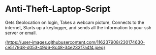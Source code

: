 # Anti-Theft-Laptop-Script
Gets Geolocation on login, Takes a webcam picture, Connects to the internet, Starts up a keylogger, and sends all the information to your ssh server or email.


[(https://user-images.githubusercontent.com/116237908/230174630-ce5179d8-d053-49d6-8c48-34e233f7a4f4.jpeg)](https://user-images.githubusercontent.com/116237908/230174630-ce5179d8-d053-49d6-8c48-34e233f7a4f4.jpeg)
